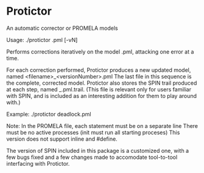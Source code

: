 # Protictor
An automatic corrector or PROMELA models

Usage: ./protictor <filename>.pml [-vN]
  
Performs corrections iteratively on the model <filename>.pml, attacking one error at a time.

For each correction performed, Protictor produces a new updated model, named \<filename\>\_\<versionNumber\>.pml
The last file in this sequence is the complete, corrected model.
Protictor also stores the SPIN trail produced at each step, named <filename>\_<versionNumber>.pml.trail. (This file is relevant only for users familiar with SPIN, and is included as an interesting addition for them to play around with.)

Example:
./protictor deadlock.pml

Note:
In the PROMELA file, each statement must be on a separate line
There must be no active processes (init must run all starting proceses)
This version does not support inline and #define.
  
  
The version of SPIN included in this package is a customized one, with a few bugs fixed and a few changes made to accomodate tool-to-tool interfacing with Protictor.